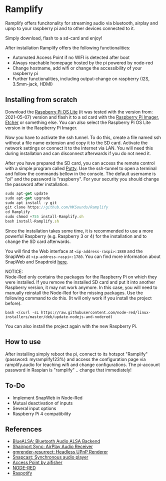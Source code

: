 # Ramplify

Ramplify offers funcitonality for streaming audio via bluetooth, airplay and upnp to your raspberry pi and to other devices connected to it.

Simply download, flash to a sd-card and enjoy!

After installation Ramplify offers the following functionalities:
- Automated Access Point if no WIFI is detected after boot
- Always reachable homepage hosted by the pi powered by node-red
- Change hostname, add wifi or change the accessibility of your raspberry pi
- Further functionalities, including output-change on raspberry (I2S, 3.5mm-jack, HDMI)

## Installing from scratch
Download the [Raspberry Pi OS Lite](https://www.raspberrypi.org/software/operating-systems/) (it was tested with the version from: 2021-05-07) version and flash it to a sd card with the [Raspberry Pi Imager](https://www.raspberrypi.org/software/), [Etcher](https://www.balena.io/etcher/) or something else. You can also select the Raspberry Pi OS Lite version in the Raspberry Pi Imager.

Now you have to activate the ssh tunnel. To do this, create a file named ssh without a file name extension and copy it to the SD card.
Activate the network settings or connect it to the Internet via LAN. You will need this during installation and can disconnect afterwards if you do not need it.

After you have prepared the SD card, you can access the remote control with a simple program called [Putty](https://www.putty.org/). Use the ssh-tunnel to open a terminal and follow the commands bellow in the console. The default username is "pi" and the password is "raspberry". For your security you should change the password after installation.

```javascript
sudo apt-get update
sudo apt-get upgrade
sudo apt install -y git
git clone https://github.com/MKSounds/Ramplify
cd Ramplify
sudo chmod +755 install-Ramplify.sh
bash install-Ramplify.sh
```

Since the installation takes some time, it is recommended to use a more powerful Raspberry (e.g. Raspberry 3 or 4) for the installation and to change the SD card afterwards.

You will find the Web interface at ```<ip-address-raspi>:1880``` and the SnapWeb at ```<ip-address-raspi>:1780```. You can find more information about SnapWeb and Snapdroid [here](https://github.com/badaix/snapweb).

NOTICE:<br/>
Node-Red only contains the packages for the Raspberry Pi on which they were installed. If you remove the installed SD card and put it into another Raspberry version, it may not work anymore. In this case, you will need to manually reinstall the Node-Red for the missing packages. Use the following command to do this. (It will only work if you install the project before).

```bash <(curl -sL https://raw.githubusercontent.com/node-red/linux-installers/master/deb/update-nodejs-and-nodered)```

You can also install the project again with the new Raspberry Pi.

## How to use

After installing simply reboot the pi, connect to its hotspot "Ramplify" (password: myramplify123%) and access the configuration page via ramplify.audio for teaching wifi and change configurations. The pi-account password in Raspian is "ramplify" .. change that immediately!

## To-Do
- Implement SnapWeb in Node-Red
- Mutual deactivation of inputs
- Several input options
- Raspberry Pi 4 compatibility

## References

- [BlueALSA: Bluetooth Audio ALSA Backend](https://github.com/Arkq/bluez-alsa)
- [Shairport Sync: AirPlay Audio Receiver](https://github.com/mikebrady/shairport-sync)
- [gmrender-resurrect: Headless UPnP Renderer](http://github.com/hzeller/gmrender-resurrect)
- [Snapcast: Synchronous audio player](https://github.com/badaix/snapcast)
- [Access Point by ajfisher](https://gist.github.com/ajfisher/a84889e64565d7a74888)
- [NODE-RED](https://nodered.org/)
- [Raspotify](https://github.com/dtcooper/raspotify)
